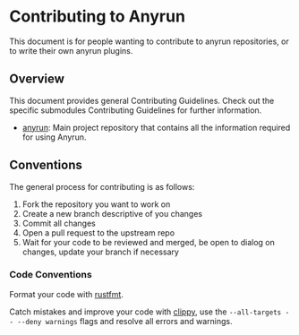 # Contributing to Anyrun

This document is for people wanting to contribute to anyrun repositories, or to write their own anyrun plugins.

## Overview

This document provides general Contributing Guidelines.
Check out the specific submodules Contributing Guidelines for further information.

* [anyrun](https://github.com/anyrun-org/anyrun/blob/main/README.md): Main project repository that contains all the information required for using Anyrun.

## Conventions

The general process for contributing is as follows:

1. Fork the repository you want to work on
1. Create a new branch descriptive of you changes
1. Commit all changes
1. Open a pull request to the upstream repo
1. Wait for your code to be reviewed and merged, be open to dialog on changes, update your branch if necessary

<!--
### Branch Conventions

Most changes should go to the `main` branch.
-->

<!--
### Commit Conventions

-->

### Code Conventions

Format your code with [rustfmt](https://github.com/rust-lang/rustfmt).

Catch mistakes and improve your code with [clippy](https://github.com/rust-lang/rust-clippy),
use the `--all-targets -- --deny warnings` flags and resolve all errors and warnings.
